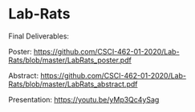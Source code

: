 # Lab-Rats

Final Deliverables:

Poster: https://github.com/CSCI-462-01-2020/Lab-Rats/blob/master/LabRats_poster.pdf

Abstract: https://github.com/CSCI-462-01-2020/Lab-Rats/blob/master/LabRats_abstract.pdf

Presentation: https://youtu.be/yMp3Qc4ySag
